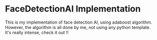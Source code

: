 # FaceDetectionAI Implementation

This is my implementation of face detection AI, using adaboost algorithm.  
However, the algorithm is all done by me, not using any python template.  
It's really intense, check it out !! 
